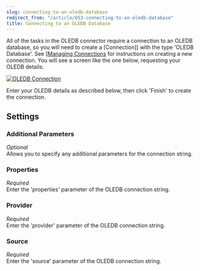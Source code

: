 ```yaml
---
slug: connecting-to-an-oledb-database
redirect_from: "/article/653-connecting-to-an-oledb-database"
title: Connecting to an OLEDB Database
---
```

All of the tasks in the OLEDB connector require a connection to an OLEDB database, so you will need to create a [Connection]] with the type 'OLEDB Database'. See [[Managing Connections](connection]]-with-the-type-'oledb-database'.-see [[managing-connections) for instructions on creating a new connection. You will see a screen like the one below, requesting your OLEDB details:

[![OLEDB Connection](http://www.zynk.com/images/v2/oledb_connection.png)](http://www.zynk.com/images/v2/oledb_connection.png)

Enter your OLEDB details as described below, then click 'Finish' to create the connection.

## Settings
### Additional Parameters
_Optional_  
Allows you to specify any additional parameters for the connection string.

### Properties
_Required_  
Enter the 'properties' parameter of the OLEDB connection string.

### Provider
_Required_  
Enter the 'provider' parameter of the OLEDB connection string.

### Source
_Required_  
Enter the 'source' parameter of the OLEDB connection string.